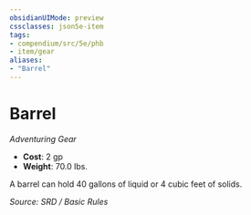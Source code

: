 ```yaml
---
obsidianUIMode: preview
cssclasses: json5e-item
tags:
- compendium/src/5e/phb
- item/gear
aliases: 
- "Barrel"
---
```

# Barrel
*Adventuring Gear*  

- **Cost**: 2 gp
- **Weight**: 70.0 lbs.

A barrel can hold 40 gallons of liquid or 4 cubic feet of solids.

*Source: SRD / Basic Rules*